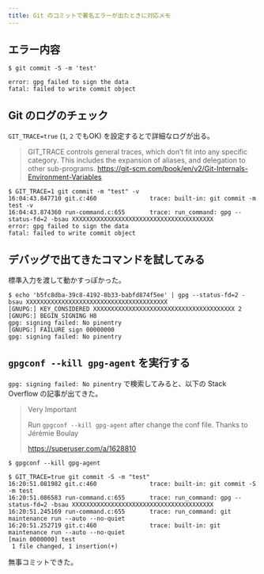 ```yaml
---
title: Git のコミットで署名エラーが出たときに対応メモ
---
```


## エラー内容

```shell
$ git commit -S -m 'test'

error: gpg failed to sign the data
fatal: failed to write commit object
```

## Git のログのチェック

`GIT_TRACE=true` (`1`, `2` でもOK) を設定するとで詳細なログが出る。

> GIT_TRACE controls general traces, which don’t fit into any specific category. This includes the expansion of aliases, and delegation to other sub-programs.
> https://git-scm.com/book/en/v2/Git-Internals-Environment-Variables

```shell
$ GIT_TRACE=1 git commit -m "test" -v
16:04:43.847710 git.c:460               trace: built-in: git commit -m test -v
16:04:43.874360 run-command.c:655       trace: run_command: gpg --status-fd=2 -bsau XXXXXXXXXXXXXXXXXXXXXXXXXXXXXXXXXXXXXXXX
error: gpg failed to sign the data
fatal: failed to write commit object
```

## デバッグで出てきたコマンドを試してみる

標準入力を渡して動かすっぽかった。

```shell
$ echo 'b5fc8dba-39c8-4192-8b33-babfd874f5ee' | gpg --status-fd=2 -bsau XXXXXXXXXXXXXXXXXXXXXXXXXXXXXXXXXXXXXXXX
[GNUPG:] KEY_CONSIDERED XXXXXXXXXXXXXXXXXXXXXXXXXXXXXXXXXXXXXXXX 2
[GNUPG:] BEGIN_SIGNING H8
gpg: signing failed: No pinentry
[GNUPG:] FAILURE sign 00000000
gpg: signing failed: No pinentry
```

## `gpgconf --kill gpg-agent` を実行する

`gpg: signing failed: No pinentry` で検索してみると、以下の Stack Overflow の記事が出てきた。

> Very Important
> 
> Run `gpgconf --kill gpg-agent` after change the conf file. Thanks to Jérémie Boulay
> 
> https://superuser.com/a/1628810

```shell
$ gpgconf --kill gpg-agent

$ GIT_TRACE=true git commit -S -m "test"
16:20:51.081982 git.c:460               trace: built-in: git commit -S -m test
16:20:51.086583 run-command.c:655       trace: run_command: gpg --status-fd=2 -bsau XXXXXXXXXXXXXXXXXXXXXXXXXXXXXXXXXXXXXXXX
16:20:51.245169 run-command.c:655       trace: run_command: git maintenance run --auto --no-quiet
16:20:51.252719 git.c:460               trace: built-in: git maintenance run --auto --no-quiet
[main 0000000] test
 1 file changed, 1 insertion(+)
```

無事コミットできた。
